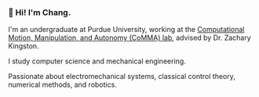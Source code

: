 ### 👋 Hi! I'm Chang.

I'm an undergraduate at Purdue University, working at the [Computational Motion, Manipulation, and Autonomy (CoMMA) lab](https://commalab.org/), advised by Dr. Zachary Kingston.

I study computer science and mechanical engineering.

Passionate about electromechanical systems, classical control theory, numerical methods, and robotics.
